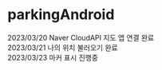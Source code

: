 # parkingAndroid

2023/03/20 Naver CloudAPI 지도 앱 연결 완료<br>
2023/03/21 나의 위치 불러오기 완료<br>
2023/03/23 마커 표시 진행중
